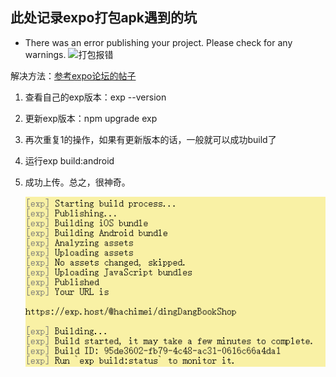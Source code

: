 
此处记录expo打包apk遇到的坑
-----------------
* There was an error publishing your project. Please check for any warnings.
  ![打包报错](C:\Users\huguitao.HNISI.COM.CN\Pictures\firstBuildCRNA-expo.png)

解决方法：[参考expo论坛的帖子](https://forums.expo.io/t/android-build-in-progress-after-one-day/1811)

1. 查看自己的exp版本：exp --version

2. 更新exp版本：npm upgrade exp

3. 再次重复1的操作，如果有更新版本的话，一般就可以成功build了

4. 运行exp build:android

5. 成功上传。总之，很神奇。

    ![firstBuildSuccess](firstBuildSuccess.png)